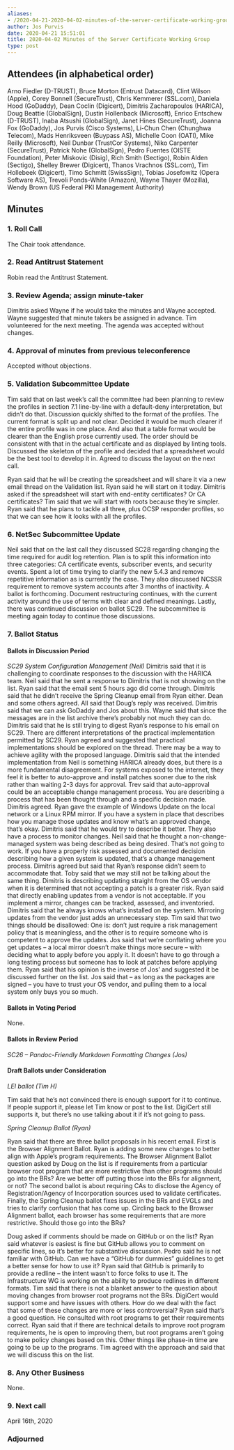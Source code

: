 ```yaml
---
aliases:
- /2020-04-21-2020-04-02-minutes-of-the-server-certificate-working-group/
author: Jos Purvis
date: 2020-04-21 15:51:01
title: 2020-04-02 Minutes of the Server Certificate Working Group
type: post
---
```


## Attendees (in alphabetical order) 

Arno Fiedler (D-TRUST), Bruce Morton (Entrust Datacard), Clint Wilson (Apple), Corey Bonnell (SecureTrust), Chris Kemmerer (SSL.com), Daniela Hood (GoDaddy), Dean Coclin (Digicert), Dimitris Zacharopoulos (HARICA), Doug Beattie (GlobalSign), Dustin Hollenback (Microsoft), Enrico Entschew (D-TRUST), Inaba Atsushi (GlobalSign), Janet Hines (SecureTrust), Joanna Fox (GoDaddy), Jos Purvis (Cisco Systems), Li-Chun Chen (Chunghwa Telecom), Mads Henriksveen (Buypass AS), Michelle Coon (OATI), Mike Reilly (Microsoft), Neil Dunbar (TrustCor Systems), Niko Carpenter (SecureTrust), Patrick Nohe (GlobalSign), Pedro Fuentes (OISTE Foundation), Peter Miskovic (Disig), Rich Smith (Sectigo), Robin Alden (Sectigo), Shelley Brewer (Digicert), Thanos Vrachnos (SSL.com), Tim Hollebeek (Digicert), Timo Schmitt (SwissSign), Tobias Josefowitz (Opera Software AS), Trevoli Ponds-White (Amazon), Wayne Thayer (Mozilla), Wendy Brown (US Federal PKI Management Authority)

## Minutes 

### 1. Roll Call 

The Chair took attendance.

### 2. Read Antitrust Statement 

Robin read the Antitrust Statement.

### 3. Review Agenda; assign minute-taker 

Dimitris asked Wayne if he would take the minutes and Wayne accepted.
Wayne suggested that minute takers be assigned in advance.
Tim volunteered for the next meeting.
The agenda was accepted without changes.

### 4. Approval of minutes from previous teleconference 

Accepted without objections.

### 5. Validation Subcommittee Update 

Tim said that on last week’s call the committee had been planning to review the profiles in section 7.1 line-by-line with a default-deny interpretation, but didn’t do that. Discussion quickly shifted to the format of the profiles. The current format is split up and not clear. Decided it would be much clearer if the entire profile was in one place. And also that a table format would be clearer than the English prose currently used. The order should be consistent with that in the actual certificate and as displayed by linting tools. Discussed the skeleton of the profile and decided that a spreadsheet would be the best tool to develop it in. Agreed to discuss the layout on the next call.

Ryan said that he will be creating the spreadsheet and will share it via a new email thread on the Validation list. Ryan said he will start on it today.
Dimitris asked if the spreadsheet will start with end-entity certificates? Or CA certificates?
Tim said that we will start with roots because they’re simpler.
Ryan said that he plans to tackle all three, plus OCSP responder profiles, so that we can see how it looks with all the profiles.

### 6. NetSec Subcommittee Update 

Neil said that on the last call they discussed SC28 regarding changing the time required for audit log retention. Plan is to split this information into three categories: CA certificate events, subscriber events, and security events. Spent a lot of time trying to clarify the new 5.4.3 and remove repetitive information as is currently the case. They also discussed NCSSR requirement to remove system accounts after 3 months of inactivity. A ballot is forthcoming. Document restructuring continues, with the current activity around the use of terms with clear and defined meanings. Lastly, there was continued discussion on ballot SC29. The subcommittee is meeting again today to continue those discussions.

### 7. Ballot Status 

#### Ballots in Discussion Period 

_SC29 System Configuration Management (Neil)_
Dimitris said that it is challenging to coordinate responses to the discussion with the HARICA team.
Neil said that he sent a response to Dimitris that is not showing on the list.
Ryan said that the email sent 5 hours ago did come through.
Dimitris said that he didn’t receive the Spring Cleanup email from Ryan either. Dean and some others agreed. All said that Doug’s reply was received.
Dimitris said that we can ask GoDaddy and Jos about this.
Wayne said that since the messages are in the list archive there’s probably not much they can do.
Dimitris said that he is still trying to digest Ryan’s response to his email on SC29. There are different interpretations of the practical implementation permitted by SC29.
Ryan agreed and suggested that practical implementations should be explored on the thread. There may be a way to achieve agility with the proposed language.
Dimitris said that the intended implementation from Neil is something HARICA already does, but there is a more fundamental disagreement. For systems exposed to the internet, they feel it is better to auto-approve and install patches sooner due to the risk rather than waiting 2-3 days for approval.
Trev said that auto-approval could be an acceptable change management process. You are describing a process that has been thought through and a specific decision made.
Dimitris agreed.
Ryan gave the example of Windows Update on the local network or a Linux RPM mirror. If you have a system in place that describes how you manage those updates and know what’s an approved change, that’s okay.
Dimitris said that he would try to describe it better. They also have a process to monitor changes.
Neil said that he thought a non-change-managed system was being described as being desired. That’s not going to work. If you have a properly risk assessed and documented decision describing how a given system is updated, that’s a change management process.
Dimitris agreed but said that Ryan’s response didn’t seem to accommodate that.
Toby said that we may still not be talking about the same thing. Dimitris is describing updating straight from the OS vendor when it is determined that not accepting a patch is a greater risk.
Ryan said that directly enabling updates from a vendor is not acceptable. If you implement a mirror, changes can be tracked, assessed, and inventoried.
Dimitris said that he always knows what’s installed on the system. Mirroring updates from the vendor just adds an unnecessary step.
Tim said that two things should be disallowed: One is: don’t just require a risk management policy that is meaningless, and the other is to require someone who is competent to approve the updates.
Jos said that we’re conflating where you get updates – a local mirror doesn’t make things more secure – with deciding what to apply before you apply it. It doesn’t have to go through a long testing process but someone has to look at patches before applying them.
Ryan said that his opinion is the inverse of Jos’ and suggested it be discussed further on the list.
Jos said that – as long as the packages are signed – you have to trust your OS vendor, and pulling them to a local system only buys you so much.

#### Ballots in Voting Period 

None.

#### Ballots in Review Period 

_SC26 – Pandoc-Friendly Markdown Formatting Changes (Jos)_

#### Draft Ballots under Consideration 

_LEI ballot (Tim H)_

Tim said that he’s not convinced there is enough support for it to continue. If people support it, please let Tim know or post to the list. DigiCert still supports it, but there’s no use talking about it if it’s not going to pass.

_Spring Cleanup Ballot (Ryan)_

Ryan said that there are three ballot proposals in his recent email. First is the Browser Alignment Ballot. Ryan is adding some new changes to better align with Apple’s program requirements. The Browser Alignment Ballot question asked by Doug on the list is if requirements from a particular browser root program that are more restrictive than other programs should go into the BRs? Are we better off putting those into the BRs for alignment, or not?
The second ballot is about requiring CAs to disclose the Agency of Registration/Agency of Incorporation sources used to validate certificates.
Finally, the Spring Cleanup ballot fixes issues in the BRs and EVGLs and tries to clarify confusion that has come up.
Circling back to the Browser Alignment ballot, each browser has some requirements that are more restrictive. Should those go into the BRs?

Doug asked if comments should be made on GitHub or on the list?
Ryan said whatever is easiest is fine but GitHub allows you to comment on specific lines, so it’s better for substantive discussion.
Pedro said he is not familiar with GitHub. Can we have a “GitHub for dummies” guidelines to get a better sense for how to use it?
Ryan said that GitHub is primarily to provide a redline – the intent wasn’t to force folks to use it. The Infrastructure WG is working on the ability to produce redlines in different formats.
Tim said that there is not a blanket answer to the question about moving changes from browser root programs not the BRs. DigiCert would support some and have issues with others. How do we deal with the fact that some of these changes are more or less controversial?
Ryan said that’s a good question. He consulted with root programs to get their requirements correct. Ryan said that if there are technical details to improve root program requirements, he is open to improving them, but root programs aren’t going to make policy changes based on this. Other things like phase-in time are going to be up to the programs.
Tim agreed with the approach and said that we will discuss this on the list.

### 8. Any Other Business 

None.

### 9. Next call 

April 16th, 2020

### Adjourned